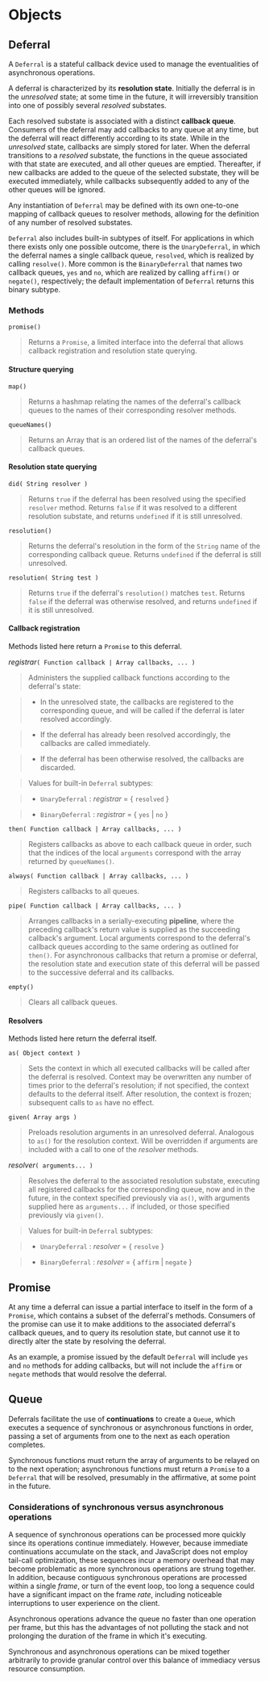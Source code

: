 # Objects

## Deferral

A `Deferral` is a stateful callback device used to manage the eventualities of asynchronous operations.

A deferral is characterized by its **resolution state**. Initially the deferral is in the _unresolved_ state; at some time in the future, it will irreversibly transition into one of possibly several _resolved_ substates. 

Each resolved substate is associated with a distinct **callback queue**. Consumers of the deferral may add callbacks to any queue at any time, but the deferral will react differently according to its state. While in the _unresolved_ state, callbacks are simply stored for later. When the deferral transitions to a _resolved_ substate, the functions in the queue associated with that state are executed, and all other queues are emptied. Thereafter, if new callbacks are added to the queue of the selected substate, they will be executed immediately, while callbacks subsequently added to any of the other queues will be ignored.

Any instantiation of `Deferral` may be defined with its own one-to-one mapping of callback queues to resolver methods, allowing for the definition of any number of resolved substates.

`Deferral` also includes built-in subtypes of itself. For applications in which there exists only one possible outcome, there is the `UnaryDeferral`, in which the deferral names a single callback queue, `resolved`, which is realized by calling `resolve()`. More common is the `BinaryDeferral` that names two callback queues, `yes` and `no`, which are realized by calling `affirm()` or `negate()`, respectively; the default implementation of `Deferral` returns this binary subtype. 

### Methods

`promise()`

> Returns a `Promise`, a limited interface into the deferral that allows callback registration and resolution state querying.

#### Structure querying

`map()`

> Returns a hashmap relating the names of the deferral's callback queues to the names of their corresponding resolver methods.

`queueNames()`

> Returns an Array that is an ordered list of the names of the deferral's callback queues.

#### Resolution state querying

`did( String resolver )`

> Returns `true` if the deferral has been resolved using the specified `resolver` method. Returns `false` if it was resolved to a different resolution substate, and returns `undefined` if it is still unresolved.

`resolution()`

> Returns the deferral's resolution in the form of the `String` name of the corresponding callback queue. Returns `undefined` if the deferral is still unresolved.

`resolution( String test )`

> Returns `true` if the deferral's `resolution()` matches `test`. Returns `false` if the deferral was otherwise resolved, and returns `undefined` if it is still unresolved.

#### Callback registration

Methods listed here return a `Promise` to this deferral.

_registrar_`( Function callback | Array callbacks, ... )`

> Administers the supplied callback functions according to the deferral's state:
	
>	* In the unresolved state, the callbacks are registered to the corresponding queue, and will be called if the deferral is later resolved accordingly.
		
>	* If the deferral has already been resolved accordingly, the callbacks are called immediately.
		
>	* If the deferral has been otherwise resolved, the callbacks are discarded.
		
> Values for built-in `Deferral` subtypes:
	
>	* `UnaryDeferral` : _registrar_ = { `resolved` }
		
>	* `BinaryDeferral` : _registrar_ = { `yes` | `no` }

`then( Function callback | Array callbacks, ... )`

> Registers callbacks as above to each callback queue in order, such that the indices of the local `arguments` correspond with the array returned by `queueNames()`.

`always( Function callback | Array callbacks, ... )`

> Registers callbacks to all queues.

`pipe( Function callback | Array callbacks, ... )`

> Arranges callbacks in a serially-executing **pipeline**, where the preceding callback's return value is supplied as the succeeding callback's argument. Local arguments correspond to the deferral's callback queues according to the same ordering as outlined for `then()`. For asynchronous callbacks that return a promise or deferral, the resolution state and execution state of this deferral will be passed to the successive deferral and its callbacks.

`empty()`

> Clears all callback queues.

#### Resolvers

Methods listed here return the deferral itself.

`as( Object context )`

> Sets the context in which all executed callbacks will be called after the deferral is resolved. Context may be overwritten any number of times prior to the deferral's resolution; if not specified, the context defaults to the deferral itself. After resolution, the context is frozen; subsequent calls to `as` have no effect.

`given( Array args )`

> Preloads resolution arguments in an unresolved deferral. Analogous to `as()` for the resolution context. Will be overridden if arguments are included with a call to one of the _resolver_ methods.

_resolver_`( arguments... )`

> Resolves the deferral to the associated resolution substate, executing all registered callbacks for the corresponding queue, now and in the future, in the context specified previously via `as()`, with arguments supplied here as `arguments...` if included, or those specified previously via `given()`.

> Values for built-in `Deferral` subtypes:
	
>	* `UnaryDeferral` : _resolver_ = { `resolve` }
		
>	* `BinaryDeferral` : _resolver_ = { `affirm` | `negate` }

## Promise

At any time a deferral can issue a partial interface to itself in the form of a `Promise`, which contains a subset of the deferral's methods. Consumers of the promise can use it to make additions to the associated deferral's callback queues, and to query its resolution state, but cannot use it to directly alter the state by resolving the deferral.

As an example, a promise issued by the default `Deferral` will include `yes` and `no` methods for adding callbacks, but will not include the `affirm` or `negate` methods that would resolve the deferral.

## Queue

Deferrals facilitate the use of **continuations** to create a `Queue`, which executes a sequence of synchronous or asynchronous functions in order, passing a set of arguments from one to the next as each operation completes.

Synchronous functions must return the array of arguments to be relayed on to the next operation; asynchronous functions must return a `Promise` to a `Deferral` that will be resolved, presumably in the affirmative, at some point in the future.

### Considerations of synchronous versus asynchronous operations

A sequence of synchronous operations can be processed more quickly since its operations continue immediately. However, because immediate continuations accumulate on the stack, and JavaScript does not employ tail-call optimization, these sequences incur a memory overhead that may become problematic as more synchronous operations are strung together. In addition, because contiguous synchronous operations are processed within a single _frame_, or turn of the event loop, too long a sequence could have a significant impact on the frame _rate_, including noticeable interruptions to user experience on the client.

Asynchronous operations advance the queue no faster than one operation per frame, but this has the advantages of not polluting the stack and not prolonging the duration of the frame in which it's executing.

Synchronous and asynchronous operations can be mixed together arbitrarily to provide granular control over this balance of immediacy versus resource consumption.
